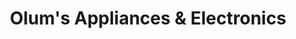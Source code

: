 ---
title: "Olum's Appliances & Electronics"
url: /east-syracuse/olums-appliances-and-electronics/
shop: appliance
---